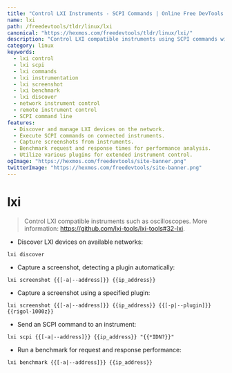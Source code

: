 ```yaml
---
title: "Control LXI Instruments - SCPI Commands | Online Free DevTools by Hexmos"
name: lxi
path: /freedevtools/tldr/linux/lxi
canonical: "https://hexmos.com/freedevtools/tldr/linux/lxi/"
description: "Control LXI compatible instruments using SCPI commands with the lxi tool. Discover devices, capture screenshots, and benchmark performance. Free online tool, no registration required."
category: linux
keywords:
  - lxi control
  - lxi scpi
  - lxi commands
  - lxi instrumentation
  - lxi screenshot
  - lxi benchmark
  - lxi discover
  - network instrument control
  - remote instrument control
  - SCPI command line
features:
  - Discover and manage LXI devices on the network.
  - Execute SCPI commands on connected instruments.
  - Capture screenshots from instruments.
  - Benchmark request and response times for performance analysis.
  - Utilize various plugins for extended instrument control.
ogImage: "https://hexmos.com/freedevtools/site-banner.png"
twitterImage: "https://hexmos.com/freedevtools/site-banner.png"
---
```


# lxi

> Control LXI compatible instruments such as oscilloscopes.
> More information: <https://github.com/lxi-tools/lxi-tools#32-lxi>.

- Discover LXI devices on available networks:

`lxi discover`

- Capture a screenshot, detecting a plugin automatically:

`lxi screenshot {{[-a|--address]}} {{ip_address}}`

- Capture a screenshot using a specified plugin:

`lxi screenshot {{[-a|--address]}} {{ip_address}} {{[-p|--plugin]}} {{rigol-1000z}}`

- Send an SCPI command to an instrument:

`lxi scpi {{[-a|--address]}} {{ip_address}} "{{*IDN?}}"`

- Run a benchmark for request and response performance:

`lxi benchmark {{[-a|--address]}} {{ip_address}}`

